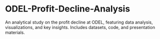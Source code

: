 # ODEL-Profit-Decline-Analysis
An analytical study on the profit decline at ODEL, featuring data analysis, visualizations, and key insights. Includes datasets, code, and presentation materials.
